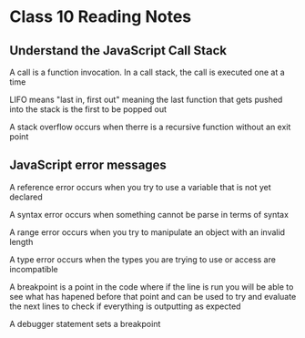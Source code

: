 # Class 10 Reading Notes

## Understand the JavaScript Call Stack

A call is a function invocation. In a call stack, the call is executed one at a time

LIFO means "last in, first out" meaning the last function that gets pushed into the stack is the first to be popped out

A stack overflow occurs when therre is a recursive function without an exit point

## JavaScript error messages

A reference error occurs when you try to use a variable that is not yet declared

A syntax error occurs when something cannot be parse in terms of syntax

A range error occurs when you try to manipulate an object with an invalid length

A type error occurs when the types you are trying to use or access are incompatible

A breakpoint is a point in the code where if the line is run you will be able to see what has hapened before that point and can be used to try and evaluate the next lines to check if everything is outputting as expected

A debugger statement sets a breakpoint
